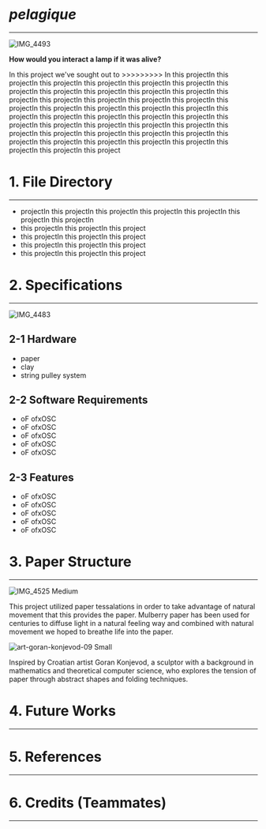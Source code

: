 # *pelagique*
_____________________________________________________________________________________________________________________________________________
![IMG_4493](https://github.com/user-attachments/assets/cae3f20d-4491-45fb-b365-4c1b68df7001)

**How would you interact a lamp if it was alive?**

In this project we've sought out to >>>>>>>>> In this projectIn this projectIn this projectIn this projectIn this projectIn this projectIn this projectIn this projectIn this projectIn this projectIn this projectIn this projectIn this projectIn this projectIn this projectIn this projectIn this projectIn this projectIn this projectIn this projectIn this projectIn this projectIn this projectIn this projectIn this projectIn this projectIn this projectIn this projectIn this projectIn this projectIn this projectIn this projectIn this projectIn this projectIn this projectIn this projectIn this projectIn this projectIn this projectIn this projectIn this projectIn this projectIn this projectIn this project

# 1. File Directory
_____________________________________________________________________________________________________________________________________________

 - projectIn this projectIn this projectIn this projectIn this projectIn this projectIn this projectIn
 - this projectIn this projectIn this project
 - this projectIn this projectIn this project
 - this projectIn this projectIn this project
 - this projectIn this projectIn this project

# 2. Specifications
_____________________________________________________________________________________________________________________________________________
![IMG_4483](https://github.com/user-attachments/assets/57746cc6-b2f1-4fe3-b4be-d0f828b9079c)

## 2-1 Hardware

- paper
- clay
- string pulley system

## 2-2 Software Requirements

- oF ofxOSC
- oF ofxOSC
- oF ofxOSC
- oF ofxOSC
- oF ofxOSC

## 2-3 Features
- oF ofxOSC
- oF ofxOSC
- oF ofxOSC
- oF ofxOSC
- oF ofxOSC

# 3. Paper Structure
_____________________________________________________________________________________________________________________________________________
![IMG_4525 Medium](https://github.com/user-attachments/assets/f23cb2a8-0dab-4f04-95e4-5312f61a5ff4)

This project utilized paper tessalations in order to take advantage of natural movement that this provides the paper. Mulberry paper has been used for centuries to diffuse light in a natural feeling way and combined with natural movement we hoped to breathe life into the paper.

![art-goran-konjevod-09 Small](https://github.com/user-attachments/assets/4eb511d5-1db9-4e6d-b9c4-6ff3c169ea81)

Inspired by Croatian artist Goran Konjevod, a sculptor with a background in mathematics and theoretical computer science, who explores the tension of paper through abstract shapes and folding techniques.

# 4. Future Works
_____________________________________________________________________________________________________________________________________________

# 5. References
_____________________________________________________________________________________________________________________________________________

# 6. Credits (Teammates)
_____________________________________________________________________________________________________________________________________________


